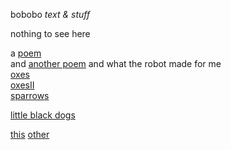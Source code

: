 bobobo *text & stuff*

nothing to see here

a [poem](Schratknie)  
and [another poem](Wandersmann)
and what the robot made for me  
[oxes](whattherobotmade/oxes)  
[oxesII](whattherobotmade/oxesII)  
[sparrows](whattherobotmade/sparrows)    

[little black dogs](whattherobotmade/little%20black%20dogs)



[this](https://bobobo-git.github.io/readme/) [other](https://bobobo-git.github.io/hearme/)
